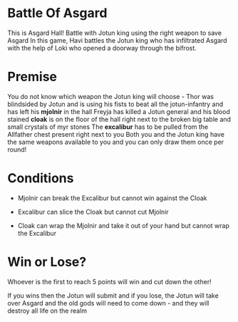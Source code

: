 # Battle Of Asgard

This is Asgard Hall! Battle with Jotun king using the right weapon to save Asgard
In this game, Havi battles the Jotun king who has infiltrated Asgard with the help
of Loki who opened a doorway through the bifrost.

# Premise

You do not know which weapon the Jotun king will choose - Thor was blindsided by Jotun and is using his fists to beat all the jotun-infantry and has left his **mjolnir** in the hall
Freyja has killed a Jotun general and his blood stained **cloak** is on the floor of the hall right next to the broken big table and small crystals of myr stones
The **excalibur** has to be pulled from the Allfather chest present right next to you
Both you and the Jotun king have the same weapons available to you and you can only draw them once per round!

# Conditions

 - Mjolnir can break the Excalibur but cannot win against the Cloak

 - Excalibur can slice the Cloak but cannot cut Mjolnir

 - Cloak can wrap the Mjolnir and take it out of your hand but cannot wrap the Excalibur


# Win or Lose?

Whoever is the first to reach 5 points will win and cut down the other!

If you wins then the Jotun will submit and if you lose, the Jotun will take over Asgard and the old gods will need to come down - and they will destroy all life on the realm
